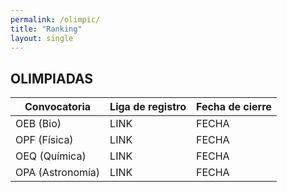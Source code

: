 ```yaml
---
permalink: /olimpic/
title: "Ranking"
layout: single
---
```

## OLIMPIADAS

   | Convocatoria                 | Liga de registro | Fecha de cierre |
|----------------------------|-----------------------|---------------------|
| OEB (Bio)         | LINK                  | FECHA                   |
| OPF  (Física)        | LINK                    | FECHA                  |
| OEQ (Química)   | LINK                     | FECHA                   |
| OPA (Astronomía)            | LINK                     | FECHA                   |
